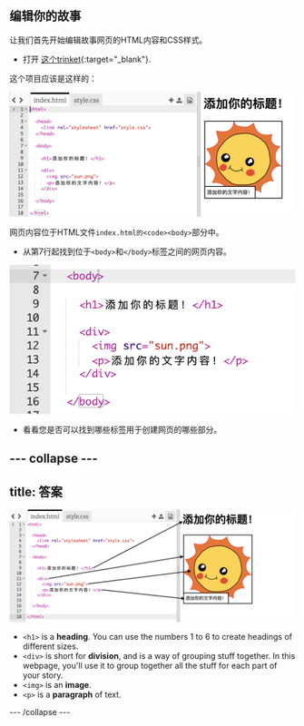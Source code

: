 ## 编辑你的故事

让我们首先开始编辑故事网页的HTML内容和CSS样式。

+ 打开 [这个trinket](http://jumpto.cc/web-story){:target="_blank"}.

这个项目应该是这样的：

![screenshot](images/story-starter.png)

网页内容位于HTML文件`index.html的<code><body>`部分中</code>。

+ 从第7行起找到位于`<body>`和`</body>`标签之间的网页内容。

![screenshot](images/story-html.png)

+ 看看您是否可以找到哪些标签用于创建网页的哪些部分。

## \--- collapse \---

## title: 答案

![screenshot](images/story-elements.png)

+ `<h1>` is a **heading**. You can use the numbers 1 to 6 to create headings of different sizes.
+ `<div>` is short for **division**, and is a way of grouping stuff together. In this webpage, you'll use it to group together all the stuff for each part of your story.
+ `<img>` is an **image**.
+ `<p>` is a **paragraph** of text.

\--- /collapse \---
